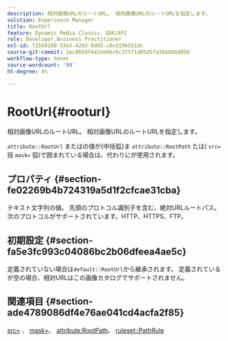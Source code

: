 ```yaml
---
description: 相対画像URLのルートURL。 相対画像URLのルートURLを指定します。
solution: Experience Manager
title: RootUrl
feature: Dynamic Media Classic、SDK/API
role: Developer,Business Practitioner
exl-id: 72560180-53e5-4293-9dd3-c0cd196551dc
source-git-commit: 1ec8b59f442eb96c6c3f5f1405d57a38a86bd056
workflow-type: tm+mt
source-wordcount: '99'
ht-degree: 4%

---
```


# RootUrl{#rooturl}

相対画像URLのルートURL。 相対画像URLのルートURLを指定します。

`attribute::RootUrl` またはの値が{中括弧}ま `attribute::RootPath` たは( `src=` 括 `mask=` 弧)で囲まれている場合は、代わりにが使用されます。

## プロパティ {#section-fe02269b4b724319a5d1f2cfcae31cba}

テキスト文字列の値。 先頭のプロトコル識別子を含む、絶対URLルートパス。 次のプロトコルがサポートされています。HTTP、HTTPS、FTP。

## 初期設定 {#section-fa5e3fc993c04086bc2b06dfeea4ae5c}

定義されていない場合は`default::RootUrl`から継承されます。 定義されているが空の場合、相対URLはこの画像カタログでサポートされません。

## 関連項目 {#section-ade4789086df4e76ae041cd4acfa2f85}

[src=](../../../../../is-api/http-ref/image-serving-api-ref/c-http-protocol-reference/c-command-reference/r-src.md#reference-f6506637778c4c69bf106a7924a91ab1) 、 [mask=](../../../../../is-api/http-ref/image-serving-api-ref/c-http-protocol-reference/c-command-reference/r-mask.md#reference-922254e027404fb890b850e2723ee06e)、  [attribute:RootPath](../../../../../is-api/image-catalog/image-serving-api-ref/c-image-catalog-reference/c-attributes-reference/r-rootpath.md#reference-17d57e5967be403b8408fa7214017494)、  [ruleset::PathRule](../../../../../is-api/image-catalog/image-serving-api-ref/c-image-catalog-reference/c-rule-set-reference/c-rule-set-reference.md#concept-3e5058cf3507470b82cac638df23ea8e)
